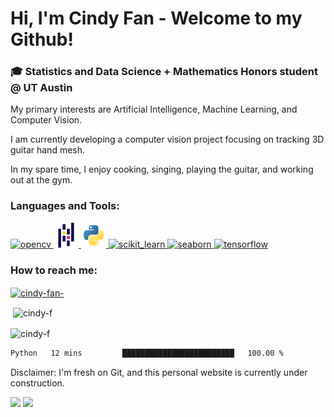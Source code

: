 # Hi, I'm Cindy Fan - Welcome to my Github! 
### 🎓 Statistics and Data Science + Mathematics Honors student @ UT Austin

My primary interests are Artificial Intelligence, Machine Learning, and Computer Vision.

I am currently developing a computer vision project focusing on tracking 3D guitar hand mesh.

In my spare time, I enjoy cooking, singing, playing the guitar, and working out at the gym.


<h3 align="left">Languages and Tools:</h3>
<p align="left"> <a href="https://opencv.org/" target="_blank" rel="noreferrer"> <img src="https://www.vectorlogo.zone/logos/opencv/opencv-icon.svg" alt="opencv" width="40" height="40"/> </a> <a href="https://pandas.pydata.org/" target="_blank" rel="noreferrer"> <img src="https://raw.githubusercontent.com/devicons/devicon/2ae2a900d2f041da66e950e4d48052658d850630/icons/pandas/pandas-original.svg" alt="pandas" width="40" height="40"/> </a> <a href="https://www.python.org" target="_blank" rel="noreferrer"> <img src="https://raw.githubusercontent.com/devicons/devicon/master/icons/python/python-original.svg" alt="python" width="40" height="40"/> </a> <a href="https://scikit-learn.org/" target="_blank" rel="noreferrer"> <img src="https://upload.wikimedia.org/wikipedia/commons/0/05/Scikit_learn_logo_small.svg" alt="scikit_learn" width="40" height="40"/> </a> <a href="https://seaborn.pydata.org/" target="_blank" rel="noreferrer"> <img src="https://seaborn.pydata.org/_images/logo-mark-lightbg.svg" alt="seaborn" width="40" height="40"/> </a> <a href="https://www.tensorflow.org" target="_blank" rel="noreferrer"> <img src="https://www.vectorlogo.zone/logos/tensorflow/tensorflow-icon.svg" alt="tensorflow" width="40" height="40"/> </a> </p>

<h3 align="left">How to reach me:</h3>
<p align="left">
<a href="https://linkedin.com/in/cindy-fan-" target="blank"><img align="center" src="https://upload.wikimedia.org/wikipedia/commons/thumb/8/81/LinkedIn_icon.svg/2048px-LinkedIn_icon.svg.png"](https://static.vecteezy.com/system/resources/previews/018/910/721/non_2x/linkedin-logo-linkedin-symbol-linkedin-icon-free-free-vector.jpg) alt="cindy-fan-" height="40" width="40" /></a>
</p>

<p>&nbsp;<img align="center" src="https://github-readme-stats.vercel.app/api?username=cindy-f&show_icons=true&locale=en" alt="cindy-f" /></p>

<p><img align="center" src="https://github-readme-streak-stats.herokuapp.com/?user=cindy-f&" alt="cindy-f" /></p>

<!--START_SECTION:waka-->

```txt
Python   12 mins         █████████████████████████   100.00 %
```

<!--END_SECTION:waka-->

Disclaimer: I'm fresh on Git, and this personal website is currently under construction. 

![](https://komarev.com/ghpvc/?username=Cindy-f&style=flat-square&label=Views)
![](https://badges.pufler.dev/visits/Cindy-f/Cindy-f?color=black&logo=github&style=flat-square)

